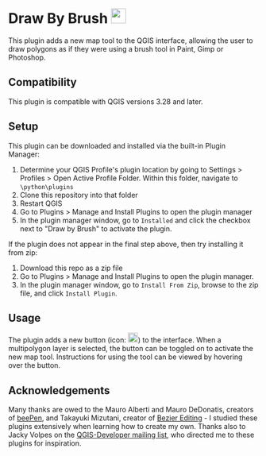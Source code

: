 # Draw By Brush <img src="https://github.com/josephburkhart/Draw-By-Brush/blob/4a16c80b56b941de928ce4b374a5bfd81f71e130/resources/paintbrush.png" width="30">

This plugin adds a new map tool to the QGIS interface, allowing the user to draw polygons as if they were using a brush tool in Paint, Gimp or Photoshop.

## Compatibility
This plugin is compatible with QGIS versions 3.28 and later.

## Setup
This plugin can be downloaded and installed via the built-in Plugin Manager:
1. Determine your QGIS Profile's plugin location by going to Settings > Profiles > Open Active Profile Folder. Within this folder, navigate to `\python\plugins`
2. Clone this repository into that folder
3. Restart QGIS
4. Go to Plugins > Manage and Install Plugins to open the plugin manager
5. In the plugin manager window, go to `Installed` and click the checkbox next to "Draw by Brush" to activate the plugin.

If the plugin does not appear in the final step above, then try installing it from zip:
1. Download this repo as a zip file
2. Go to Plugins > Manage and Install Plugins to open the plugin manager.
3. In the plugin manager window, go to `Install From Zip`, browse to the zip file, and click `Install Plugin`.

## Usage
The plugin adds a new button (icon: <img src="https://github.com/josephburkhart/Draw-By-Brush/blob/4a16c80b56b941de928ce4b374a5bfd81f71e130/resources/paintbrush.png" width="20">) to the interface. When a multipolygon layer is selected, the button can be toggled on to activate the new map tool. Instructions for using the tool can be viewed by hovering over the button.

## Acknowledgements
Many thanks are owed to the Mauro Alberti and Mauro DeDonatis, creators of [beePen](https://plugins.qgis.org/plugins/beePen/), and Takayuki Mizutani, creator of [Bezier Editing](https://plugins.qgis.org/plugins/BezierEditing/) - I studied these plugins extensively when learning how to create my own. Thanks also to Jacky Volpes on the [QGIS-Developer mailing list](https://lists.osgeo.org/mailman/listinfo/qgis-developer), who directed me to these plugins for inspiration.
